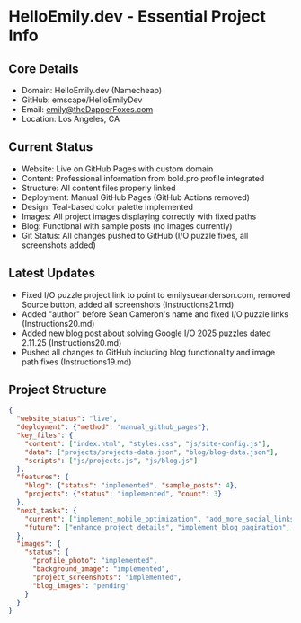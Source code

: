# HelloEmily.dev - Essential Project Info

## Core Details
- Domain: HelloEmily.dev (Namecheap)
- GitHub: emscape/HelloEmilyDev
- Email: emily@theDapperFoxes.com
- Location: Los Angeles, CA

## Current Status
- Website: Live on GitHub Pages with custom domain
- Content: Professional information from bold.pro profile integrated
- Structure: All content files properly linked
- Deployment: Manual GitHub Pages (GitHub Actions removed)
- Design: Teal-based color palette implemented
- Images: All project images displaying correctly with fixed paths
- Blog: Functional with sample posts (no images currently)
- Git Status: All changes pushed to GitHub (I/O puzzle fixes, all screenshots added)

## Latest Updates
- Fixed I/O puzzle project link to point to emilysueanderson.com, removed Source button, added all screenshots (Instructions21.md)
- Added "author" before Sean Cameron's name and fixed I/O puzzle links (Instructions20.md)
- Added new blog post about solving Google I/O 2025 puzzles dated 2.11.25 (Instructions20.md)
- Pushed all changes to GitHub including blog functionality and image path fixes (Instructions19.md)

## Project Structure
```json
{
  "website_status": "live",
  "deployment": {"method": "manual_github_pages"},
  "key_files": {
    "content": ["index.html", "styles.css", "js/site-config.js"],
    "data": ["projects/projects-data.json", "blog/blog-data.json"],
    "scripts": ["js/projects.js", "js/blog.js"]
  },
  "features": {
    "blog": {"status": "implemented", "sample_posts": 4},
    "projects": {"status": "implemented", "count": 3}
  },
  "next_tasks": {
    "current": ["implement_mobile_optimization", "add_more_social_links", "add_blog_images"],
    "future": ["enhance_project_details", "implement_blog_pagination", "improve_seo"]
  },
  "images": {
    "status": {
      "profile_photo": "implemented",
      "background_image": "implemented",
      "project_screenshots": "implemented",
      "blog_images": "pending"
    }
  }
}